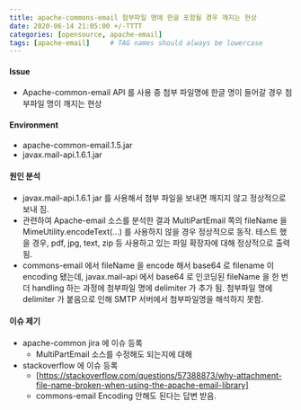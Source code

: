 ```yaml
---
title: apache-commons-email 첨부파일 명에 한글 포함될 경우 깨지는 현상
date: 2020-06-14 21:05:00 +/-TTTT
categories: [opensource, apache-email]
tags: [apache-email]     # TAG names should always be lowercase
---
```


#### Issue
- Apache-common-email API 를 사용 중 첨부 파일명에 한글 명이 들어갈 경우 첨부파일 명이 깨지는 현상

#### Environment
- apache-common-email.1.5.jar
- javax.mail-api.1.6.1.jar

#### 원인 분석
- javax.mail-api.1.6.1 jar 를 사용해서 첨부 파일을 보내면 깨지지 않고 정상적으로 보내 짐.
- 관련하여 Apache-email 소스를 분석한 결과 MultiPartEmail 쪽의 fileName 을 MimeUtility.encodeText(...) 를 사용하지 않을 경우 정상적으로 동작. 테스트 했을 경우, pdf, jpg, text, zip 등 사용하고 있는 파일 확장자에 대해 정상적으로 출력 됨.
- commons-email 에서 fileName 을 encode 해서 base64 로 filename 이 encoding 됐는데, javax.mail-api 에서 base64 로 인코딩된 fileName 을 한 번 더 handling 하는 과정에 첨부파일 명에 delimiter 가 추가 됨. 첨부파일 명에 delimiter 가 붙음으로 인해 SMTP 서버에서 첨부파일명을 해석하지 못함.
#### 이슈 제기
- apache-common jira 에 이슈 등록 
	- MultiPartEmail 소스를 수정해도 되는지에 대해 
- stackoverflow 에 이슈 등록
	- [https://stackoverflow.com/questions/57388873/why-attachment-file-name-broken-when-using-the-apache-email-library]
	- commons-email Encoding 안해도 된다는 답변 받음.